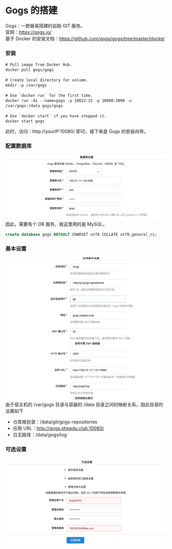 # Gogs 的搭建

Gogs：一款极易搭建的自助 GIT 服务。  
官网：https://gogs.io/  
基于 Docker 的安装文档：https://github.com/gogs/gogs/tree/master/docker  

### 安装

```shell
# Pull image from Docker Hub.
docker pull gogs/gogs

# Create local directory for volume.
mkdir -p /var/gogs

# Use `docker run` for the first time.
docker run -di --name=gogs -p 10022:22 -p 10080:3000 -v /var/gogs:/data gogs/gogs

# Use `docker start` if you have stopped it.
docker start gogs
```
此时，访问：http://yourIP:10080/ 即可，接下来是 Gogs 的安装向导。  

### 配置数据库  

![Gogs-db](https://raw.githubusercontent.com/duiying/img/master/Gogs-db.jpg)  
因此，需要有个 DB 服务，我这里用的是 MySQL。  
```sql
create database gogs DEFAULT CHARSET utf8 COLLATE utf8_general_ci;
```

### 基本设置

![Gogs-base](https://raw.githubusercontent.com/duiying/img/master/Gogs-base.jpg)  
由于宿主机的 /var/gogs 目录与容器的 /data 目录之间的映射关系，因此目录的设置如下
- 仓库根目录：/data/git/gogs-repositories
- 应用 URL：http://gogs.phpedu.club:10080/
- 日志路径：/data/gogs/log

### 可选设置

![Gogs-choose](https://raw.githubusercontent.com/duiying/img/master/Gogs-choose.jpg)   

